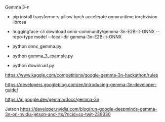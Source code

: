 Gemma 3-n

- pip install transformers pillow torch accelerate onnxruntime torchvision librosa
- huggingface-cli download onnx-community/gemma-3n-E2B-it-ONNX --repo-type model --local-dir gemma-3n-E2B-it-ONNX

- python onnx_gemma.py




- python gemma_3_example.py

- python download.py

https://www.kaggle.com/competitions/google-gemma-3n-hackathon/rules

https://developers.googleblog.com/en/introducing-gemma-3n-developer-guide/

https://ai.google.dev/gemma/docs/gemma-3n

Jetson
https://developer.nvidia.com/blog/run-google-deepminds-gemma-3n-on-nvidia-jetson-and-rtx/?ncid=so-twit-239330